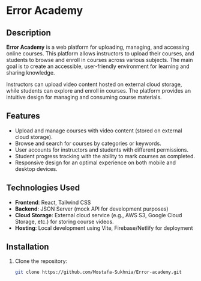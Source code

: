 # Error Academy

## Description
**Error Academy** is a web platform for uploading, managing, and accessing online courses. This platform allows instructors to upload their courses, and students to browse and enroll in courses across various subjects. The main goal is to create an accessible, user-friendly environment for learning and sharing knowledge.

Instructors can upload video content hosted on external cloud storage, while students can explore and enroll in courses. The platform provides an intuitive design for managing and consuming course materials.

## Features
- Upload and manage courses with video content (stored on external cloud storage).
- Browse and search for courses by categories or keywords.
- User accounts for instructors and students with different permissions.
- Student progress tracking with the ability to mark courses as completed.
- Responsive design for an optimal experience on both mobile and desktop devices.

## Technologies Used
- **Frontend**: React, Tailwind CSS
- **Backend**: JSON Server (mock API for development purposes)
- **Cloud Storage**: External cloud service (e.g., AWS S3, Google Cloud Storage, etc.) for storing course videos.
- **Hosting**: Local development using Vite, Firebase/Netlify for deployment

## Installation

1. Clone the repository:
   ```bash
   git clone https://github.com/Mostafa-Sukhnia/Error-academy.git
